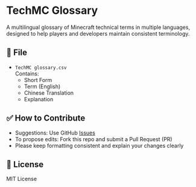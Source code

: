 # TechMC Glossary

A multilingual glossary of Minecraft technical terms in multiple languages, designed to help players and developers maintain consistent terminology.

## 📄 File

- `TechMC glossary.csv`  
  Contains:
  - Short Form
  - Term (English)
  - Chinese Translation
  - Explanation

## ✅ How to Contribute

- Suggestions: Use GitHub [Issues](https://github.com/DuskScorpio/TechMC-Glossary/issues)
- To propose edits: Fork this repo and submit a Pull Request (PR)
- Please keep formatting consistent and explain your changes clearly

## 📜 License

MIT License
